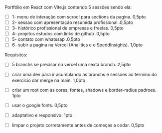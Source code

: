 Portfólio em React com Vite.js contendo 5 sessões sendo ela:

- [ ] 1- menu de interação com scrool para sections da pagina. 0,5pto
- [ ] 2- sessao com apresentação resumida profissional .0,5pto
- [ ] 3- histórico profissional de empresas e freelas. 0,5pto
- [ ] 4- projetos estudos com links de github .0,5pto
- [ ] 5- contato com whatssap .0,5pto
- [ ] 6- subir a pagina na Vercel (Analitics e o SpeddInsights). 1,0pto

Requisitos:

- [ ] 5 branchs se precisar no vercel uma sexta branch. 2,5pto
	        
- [ ] criar uma dev para ir acumulando as branchs e sessoes ao termino do exercicio dar merge na main. 1,0pto
	        
- [ ] criar um root com as cores, fontes, shadows e border-radius padroes. 1pto
    
- [ ] usar o google fonts. 0,5pto
	        
- [ ] adaptativo e responsivo. 1pto
    
- [ ] limpar o projeto corretamente antes de começas a codar. 0,5pto 
